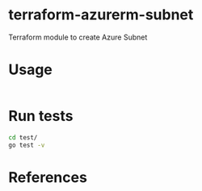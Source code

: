 # terraform-azurerm-subnet

Terraform module to create Azure Subnet

# Usage

```hcl:examples/basic/main.tf
```

<!-- BEGINNING OF PRE-COMMIT-TERRAFORM DOCS HOOK -->

<!-- END OF PRE-COMMIT-TERRAFORM DOCS HOOK -->

# Run tests

```bash
cd test/
go test -v
```

# References
